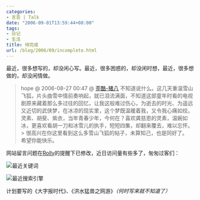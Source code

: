```yaml
---
categories:
- 言吾 | Talk
date: "2006-09-01T13:59:44+08:00"
tags:
- 日记
- 生活
title: 待完成
url: /blog/2006/09/incomplete.html
---
```

最近，很多想写的，却没闲心写。最近，很多困惑的，却没闲时想，最近，很多想做的，却没闲情做。

> hope @ 2006-08-27 00:47 @ [歪酷-猪八](http://zhu8.yculblog.com/post.613045.html#followups_1851561 "凤飞飞_追梦人、萨冈、孤独")
> 不知道说什么。这几天重温雪山飞狐，片头曲雪中情前奏响起，就已泪流满面，不知道这部童年时看的电视剧原来藏着那么多过往的回忆，让我这般难过伤心，为逝去的时光、为遥远又近切的武侠梦，在冰凉的现实里，这个梦既温暖着我，又令我心痛如绞。灵素、胡斐、紫衣，当年青春少年，今何在？喜欢龚慈恩的灵素，温婉如冰，更喜欢看胡一刀和冰雪儿的执手，短短四集，却翻来覆去，难以忘怀。> 很高兴在你这里看到这么多雪山飞狐的帖子，未算知己，也是同好了。
> 希望你能快乐。

网站留言问题在[Rolly](http://www.rolly.cn/)的提醒下已修改，近日访问量有些多了，匆匆过客们：
<!--more-->

<span class="right">![最近关键词](/images/posts/zhu8-net-keywords.jpg "最近关键词")</span>

<span class="right">![最近搜索引擎](/images/posts/zhu8-net-searchengine.jpg "最近搜索引擎")</span>

计划要写的《大字报时代》、《洪水猛兽之网游》*（何时写来就不知道了）*